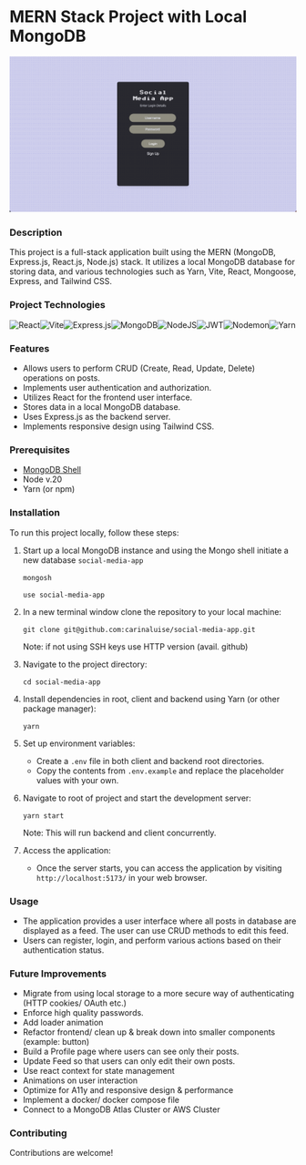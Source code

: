 # MERN Stack Project with Local MongoDB

![Screenshot](example.png)

### Description

This project is a full-stack application built using the MERN (MongoDB, Express.js, React.js, Node.js) stack. It utilizes a local MongoDB database for storing data, and various technologies such as Yarn, Vite, React, Mongoose, Express, and Tailwind CSS.

### Project Technologies

![React](https://img.shields.io/badge/react-%2320232a.svg?style=for-the-badge&logo=react&logoColor=%2361DAFB)![Vite](https://img.shields.io/badge/vite-%23646CFF.svg?style=for-the-badge&logo=vite&logoColor=white)![Express.js](https://img.shields.io/badge/express.js-%23404d59.svg?style=for-the-badge&logo=express&logoColor=%2361DAFB)![MongoDB](https://img.shields.io/badge/MongoDB-%234ea94b.svg?style=for-the-badge&logo=mongodb&logoColor=white)![NodeJS](https://img.shields.io/badge/node.js-6DA55F?style=for-the-badge&logo=node.js&logoColor=white)![JWT](https://img.shields.io/badge/JWT-black?style=for-the-badge&logo=JSON%20web%20tokens)![Nodemon](https://img.shields.io/badge/NODEMON-%23323330.svg?style=for-the-badge&logo=nodemon&logoColor=%BBDEAD)![Yarn](https://img.shields.io/badge/yarn-%232C8EBB.svg?style=for-the-badge&logo=yarn&logoColor=white)

### Features

- Allows users to perform CRUD (Create, Read, Update, Delete) operations on posts.
- Implements user authentication and authorization.
- Utilizes React for the frontend user interface.
- Stores data in a local MongoDB database.
- Uses Express.js as the backend server.
- Implements responsive design using Tailwind CSS.

### Prerequisites

- [MongoDB Shell](https://www.mongodb.com/docs/mongodb-shell/)
- Node v.20
- Yarn (or npm)

### Installation

To run this project locally, follow these steps:

1.  Start up a local MongoDB instance and using the Mongo shell initiate a new database `social-media-app`

    ```
    mongosh
    ```

    ```
    use social-media-app
    ```

2.  In a new terminal window clone the repository to your local machine:

    ```
    git clone git@github.com:carinaluise/social-media-app.git
    ```

    Note: if not using SSH keys use HTTP version (avail. github)

3.  Navigate to the project directory:

    ```
    cd social-media-app
    ```

4.  Install dependencies in root, client and backend using Yarn (or other package manager):

    ```
    yarn
    ```

5.  Set up environment variables:

    - Create a `.env` file in both client and backend root directories.
    - Copy the contents from `.env.example` and replace the placeholder values with your own.

6.  Navigate to root of project and start the development server:

    ```
    yarn start
    ```

    Note: This will run backend and client concurrently.

7.  Access the application:

    - Once the server starts, you can access the application by visiting `http://localhost:5173/` in your web browser.

### Usage

- The application provides a user interface where all posts in database are displayed as a feed. The user can use CRUD methods to edit this feed.
- Users can register, login, and perform various actions based on their authentication status.

### Future Improvements

- Migrate from using local storage to a more secure way of authenticating (HTTP cookies/ OAuth etc.)
- Enforce high quality passwords.
- Add loader animation
- Refactor frontend/ clean up & break down into smaller components (example: button)
- Build a Profile page where users can see only their posts.
- Update Feed so that users can only edit their own posts.
- Use react context for state management
- Animations on user interaction
- Optimize for A11y and responsive design & performance
- Implement a docker/ docker compose file
- Connect to a MongoDB Atlas Cluster or AWS Cluster

### Contributing

Contributions are welcome!
